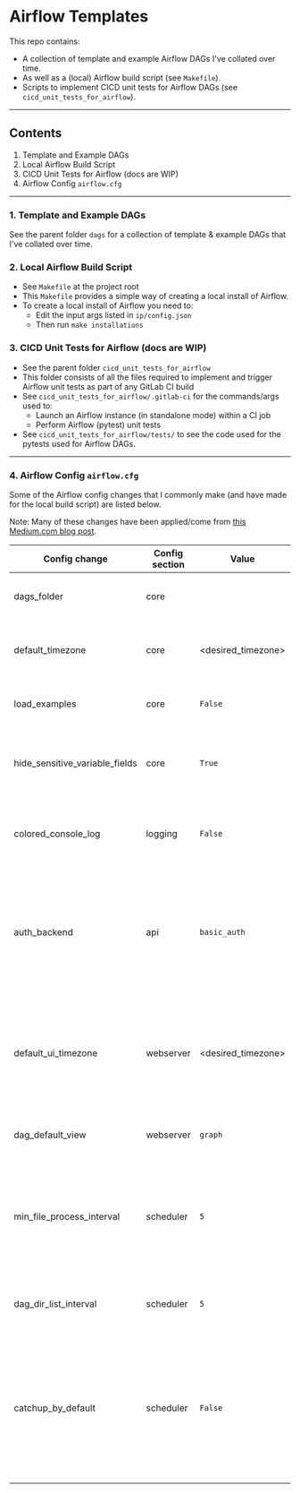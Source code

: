 # Airflow Templates

This repo contains:

* A collection of template and example Airflow DAGs I've collated over time.
* As well as a (local) Airflow build script (see `Makefile`).
* Scripts to implement CICD unit tests for Airflow DAGs (see `cicd_unit_tests_for_airflow`).

---

## Contents

1. Template and Example DAGs
2. Local Airflow Build Script
3. CICD Unit Tests for Airflow (docs are WIP)
4. Airflow Config `airflow.cfg`

---

### 1. Template and Example DAGs

See the parent folder `dags` for a collection of template & example DAGs that I've collated over time.

### 2. Local Airflow Build Script

* See `Makefile` at the project root
* This `Makefile` provides a simple way of creating a local install of Airflow.
* To create a local install of Airflow you need to:
  * Edit the input args listed in `ip/config.json`
  * Then run `make installations`

### 3. CICD Unit Tests for Airflow (docs are WIP)

* See the parent folder `cicd_unit_tests_for_airflow`
* This folder consists of all the files required to implement and trigger Airflow unit tests as part of any GitLab CI build
* See `cicd_unit_tests_for_airflow/.gitlab-ci` for the commands/args used to:
  * Launch an Airflow instance (in standalone mode) within a CI job
  * Perform Airflow (pytest) unit tests
* See `cicd_unit_tests_for_airflow/tests/` to see the code used for the pytests used for Airflow DAGs.

---

### 4. Airflow Config `airflow.cfg`

Some of the Airflow config changes that I commonly make (and have made for the local build script) are listed below.

Note: Many of these changes have been applied/come from [this Medium.com blog post](https://medium.com/@agordienko/apache-airflow-cheatsheet-205f82d6edda).

| Config change                    | Config section | Value | Description |
| ---------------------------------| ---------------| ----  | ---- |
| dags_folder                      | core           | <path to your dags folder> |To obviously point to the correct DAGs folder! |
| default_timezone                 | core           | <desired_timezone> | To use the local/desired timezone, as opposed to UTC. |
| load_examples                    | core           | `False` | Set to `False` to prevent loading the examples. |
| hide_sensitive_variable_fields   | core           | `True` | Set to `True` to prevent the value of a variable from beong displayed. |
| colored_console_log              | logging        | `False` | Set to `False` to help resolve Airflow logging errors. |
| auth_backend                     | api            | `basic_auth` | For local dev purposes, this is set to basic_auth. This allows API calls to be made without needing to generate tokens. |
| default_ui_timezone              | webserver      | <desired_timezone> | Similar to the 2nd point, this ensures the time used on the UI uses this timezone rather than UTC time. |
| dag_default_view                 | webserver      | `graph` | I use the graph! Saves an extra click. |
| min_file_process_interval        | scheduler      | `5` | Reduce the number of seconds Airflow waits to look for DAG changes. I set this to 5 for local dev work. |
| dag_dir_list_interval            | scheduler      | `5` | Same as the above, I set this to 5 for the same reason. |
| catchup_by_default               | scheduler      | `False` | Set to `False` as by default, it is set to `True`. Setting it to true means each time you unpause the DAG all the missed dagruns will start immediately. |
